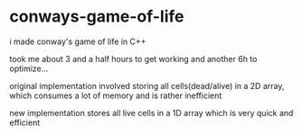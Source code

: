 # conways-game-of-life
i made conway's game of life in C++

took me about 3 and a half hours to get working and another 6h to optimize...

original implementation involved storing all cells(dead/alive) in a 2D array, which consumes a lot of memory and is rather inefficient

new implementation stores all live cells in a 1D array which is very quick and efficient

